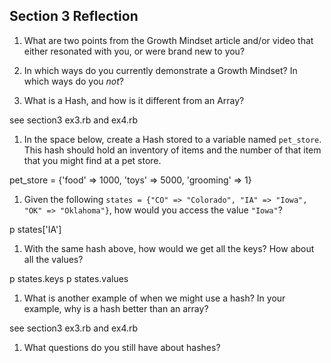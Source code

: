## Section 3 Reflection

1. What are two points from the Growth Mindset article and/or video that either resonated with you, or were brand new to you?

1. In which ways do you currently demonstrate a Growth Mindset? In which ways do you _not_?

1. What is a Hash, and how is it different from an Array?

see section3 ex3.rb and ex4.rb

1. In the space below, create a Hash stored to a variable named `pet_store`.  This hash should hold an inventory of items and the number of that item that you might find at a pet store.

pet_store = {'food' => 1000, 'toys' => 5000, 'grooming' => 1}

1. Given the following `states = {"CO" => "Colorado", "IA" => "Iowa", "OK" => "Oklahoma"}`, how would you access the value `"Iowa"`?

p states['IA']

1. With the same hash above, how would we get all the keys?  How about all the values?

p states.keys
p states.values

1. What is another example of when we might use a hash?  In your example, why is a hash better than an array?

see section3 ex3.rb and ex4.rb

1. What questions do you still have about hashes?
